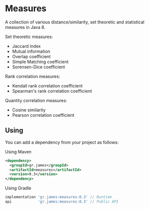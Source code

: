 # Measures

A collection of various distance/similarity, set theoretic and statistical measures in Java 8.

Set theoretic measures:

- Jaccard index
- Mutual information
- Overlap coefficient
- Simple Matching coefficient
- Sorensen-Dice coefficient

Rank correlation measures:
- Kendall rank correlation coefficient
- Spearman's rank correlation coefficient

Quantity correlation measures:
- Cosine similarity
- Pearson correlation coefficient

## Using

You can add a dependency from your project as follows:

Using Maven

```xml
<dependency>
  <groupId>gr.james</groupId>
  <artifactId>measures</artifactId>
  <version>0.3</version>
</dependency>
```

Using Gradle

```gradle
implementation 'gr.james:measures:0.3' // Runtime
api            'gr.james:measures:0.3' // Public API
```
